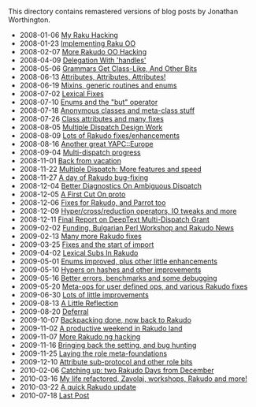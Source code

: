 This directory contains remastered versions of blog posts by Jonathan Worthington.

- 2008-01-06 [My Raku Hacking](My-Raku-Hacking.md)
- 2008-01-23 [Implementing Raku OO](Implementing-Raku-OO.md)
- 2008-02-07 [More Rakudo OO Hacking](More-Rakudo-OO-Hacking.md)
- 2008-04-09 [Delegation With 'handles'](Delegation-With-handles.md)
- 2008-05-06 [Grammars Get Class-Like, And Other Bits](Grammars-Get-Class-Like-And-Other-Bits.md)
- 2008-06-13 [Attributes, Attributes, Attributes!](Attributes-Attributes-Attributes.md)
- 2008-06-19 [Mixins, generic routines and enums](Mixins-generic-routines-and-enums.md)
- 2008-07-02 [Lexical Fixes](Lexical-Fixes.md)
- 2008-07-10 [Enums and the &quot;but&quot; operator](Enums-and-the-but-operator.md)
- 2008-07-18 [Anonymous classes and meta-class stuff](Anonymous-classes-and-meta-class-stuff.md)
- 2008-07-26 [Class attributes and many fixes](Class-attributes-and-many-fixes.md)
- 2008-08-05 [Multiple Dispatch Design Work](Multiple-Dispatch-Design-Work.md)
- 2008-08-09 [Lots of Rakudo fixes/enhancements](Lots-of-Rakudo-fixes-enhancements.md)
- 2008-08-16 [Another great YAPC::Europe](Another-great-YAPC-Europe.md)
- 2008-09-04 [Multi-dispatch progress](Multi-dispatch-progress.md)
- 2008-11-01 [Back from vacation](Back-from-vacation.md)
- 2008-11-22 [Multiple Dispatch: More features and speed](Multiple-Dispatch-More-features-and-speed.md)
- 2008-11-27 [A day of Rakudo bug-fixing](A-day-of-Rakudo-bug-fixing.md)
- 2008-12-04 [Better Diagnostics On Ambiguous Dispatch](Better-Diagnostics-On-Ambiguous-Dispatch.md)
- 2008-12-05 [A First Cut On proto](A-First-Cut-On-proto.md)
- 2008-12-06 [Fixes for Rakudo, and Parrot too](Fixes-for-Rakudo-and-Parrot-too.md)
- 2008-12-09 [Hyper/cross/reduction operators, IO tweaks and more](Hyper-cross-reduction-operators-IO-tweaks-and-more.md)
- 2008-12-11 [Final Report on DeepText Multi-Dispatch Grant](Final-Report-on-DeepText-Multi-Dispatch-Grant.md)
- 2009-02-02 [Funding, Bulgarian Perl Workshop and Rakudo News](Funding-Bulgarian-Perl-Workshop-and-Rakudo-News.md)
- 2009-02-13 [Many more Rakudo fixes](Many-more-Rakudo-fixes.md)
- 2009-03-25 [Fixes and the start of import](Fixes-and-the-start-of-import.md)
- 2009-04-02 [Lexical Subs In Rakudo](Lexical-Subs-In-Rakudo.md)
- 2009-05-01 [Enums improved, plus other little enhancements](Enums-improved-plus-other-little-enhancements.md)
- 2009-05-10 [Hypers on hashes and other improvements](Hypers-on-hashes-and-other-improvements.md)
- 2009-05-16 [Better errors, benchmarks and some debugging](Better-errors-benchmarks-and-some-debugging.md)
- 2009-05-20 [Meta-ops for user defined ops, and various Rakudo fixes](Meta-ops-for-user-defined-ops-and-various-Rakudo-fixes.md)
- 2009-06-30 [Lots of little improvements](Lots-of-little-improvements.md)
- 2009-08-13 [A Little Reflection](A-Little-Reflection.md)
- 2009-08-20 [Deferral](Deferral.md)
- 2009-10-07 [Backpacking done, now back to Rakudo](Backpacking-done-now-back-to-Rakudo.md)
- 2009-11-02 [A productive weekend in Rakudo land](A-productive-weekend-in-Rakudo-land.md)
- 2009-11-07 [More Rakudo ng hacking](More-Rakudo-ng-hacking.md)
- 2009-11-16 [Bringing back the setting, and bug hunting](Bringing-back-the-setting-and-bug-hunting.md)
- 2009-11-25 [Laying the role meta-foundations](Laying-the-role-meta-foundations.md)
- 2009-12-10 [Attribute sub-protocol and other role bits](Attribute-sub-protocol-and-other-role-bits.md)
- 2010-02-06 [Catching up: two Rakudo Days  from December](Catching-up-two-Rakudo-Days-from-December.md)
- 2010-03-16 [My life refactored, Zavolaj, workshops, Rakudo and more!](My-life-refactored-Zavolaj-workshops-Rakudo-and-more.md)
- 2010-03-22 [A quick Rakudo update](A-quick-Rakudo-update.md)
- 2010-07-18 [Last Post](Last-Post.md)
